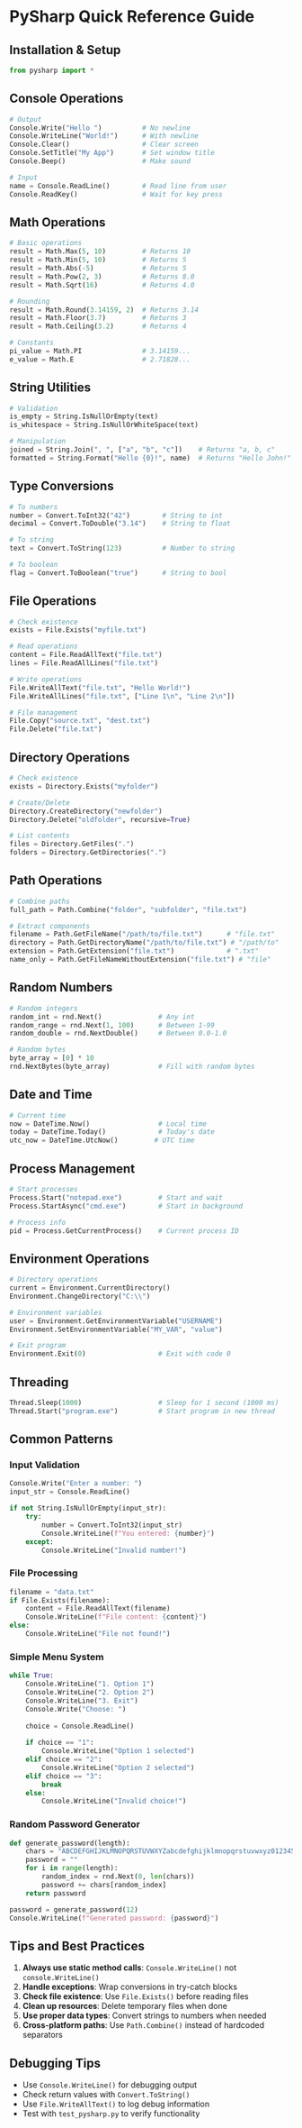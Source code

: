 # PySharp Quick Reference Guide

## Installation & Setup
```python
from pysharp import *
```

## Console Operations
```python
# Output
Console.Write("Hello ")          # No newline
Console.WriteLine("World!")      # With newline
Console.Clear()                  # Clear screen
Console.SetTitle("My App")       # Set window title
Console.Beep()                   # Make sound

# Input
name = Console.ReadLine()        # Read line from user
Console.ReadKey()                # Wait for key press
```

## Math Operations
```python
# Basic operations
result = Math.Max(5, 10)         # Returns 10
result = Math.Min(5, 10)         # Returns 5
result = Math.Abs(-5)            # Returns 5
result = Math.Pow(2, 3)          # Returns 8.0
result = Math.Sqrt(16)           # Returns 4.0

# Rounding
result = Math.Round(3.14159, 2)  # Returns 3.14
result = Math.Floor(3.7)         # Returns 3
result = Math.Ceiling(3.2)       # Returns 4

# Constants
pi_value = Math.PI               # 3.14159...
e_value = Math.E                 # 2.71828...
```

## String Utilities
```python
# Validation
is_empty = String.IsNullOrEmpty(text)
is_whitespace = String.IsNullOrWhiteSpace(text)

# Manipulation
joined = String.Join(", ", ["a", "b", "c"])    # Returns "a, b, c"
formatted = String.Format("Hello {0}!", name)  # Returns "Hello John!"
```

## Type Conversions
```python
# To numbers
number = Convert.ToInt32("42")        # String to int
decimal = Convert.ToDouble("3.14")    # String to float

# To string
text = Convert.ToString(123)          # Number to string

# To boolean
flag = Convert.ToBoolean("true")      # String to bool
```

## File Operations
```python
# Check existence
exists = File.Exists("myfile.txt")

# Read operations
content = File.ReadAllText("file.txt")
lines = File.ReadAllLines("file.txt")

# Write operations
File.WriteAllText("file.txt", "Hello World!")
File.WriteAllLines("file.txt", ["Line 1\n", "Line 2\n"])

# File management
File.Copy("source.txt", "dest.txt")
File.Delete("file.txt")
```

## Directory Operations
```python
# Check existence
exists = Directory.Exists("myfolder")

# Create/Delete
Directory.CreateDirectory("newfolder")
Directory.Delete("oldfolder", recursive=True)

# List contents
files = Directory.GetFiles(".")
folders = Directory.GetDirectories(".")
```

## Path Operations
```python
# Combine paths
full_path = Path.Combine("folder", "subfolder", "file.txt")

# Extract components
filename = Path.GetFileName("/path/to/file.txt")      # "file.txt"
directory = Path.GetDirectoryName("/path/to/file.txt") # "/path/to"
extension = Path.GetExtension("file.txt")             # ".txt"
name_only = Path.GetFileNameWithoutExtension("file.txt") # "file"
```

## Random Numbers
```python
# Random integers
random_int = rnd.Next()              # Any int
random_range = rnd.Next(1, 100)      # Between 1-99
random_double = rnd.NextDouble()     # Between 0.0-1.0

# Random bytes
byte_array = [0] * 10
rnd.NextBytes(byte_array)            # Fill with random bytes
```

## Date and Time
```python
# Current time
now = DateTime.Now()                 # Local time
today = DateTime.Today()             # Today's date
utc_now = DateTime.UtcNow()         # UTC time
```

## Process Management
```python
# Start processes
Process.Start("notepad.exe")         # Start and wait
Process.StartAsync("cmd.exe")        # Start in background

# Process info
pid = Process.GetCurrentProcess()    # Current process ID
```

## Environment Operations
```python
# Directory operations
current = Environment.CurrentDirectory()
Environment.ChangeDirectory("C:\\")

# Environment variables
user = Environment.GetEnvironmentVariable("USERNAME")
Environment.SetEnvironmentVariable("MY_VAR", "value")

# Exit program
Environment.Exit(0)                  # Exit with code 0
```

## Threading
```python
Thread.Sleep(1000)                   # Sleep for 1 second (1000 ms)
Thread.Start("program.exe")          # Start program in new thread
```

## Common Patterns

### Input Validation
```python
Console.Write("Enter a number: ")
input_str = Console.ReadLine()

if not String.IsNullOrEmpty(input_str):
    try:
        number = Convert.ToInt32(input_str)
        Console.WriteLine(f"You entered: {number}")
    except:
        Console.WriteLine("Invalid number!")
```

### File Processing
```python
filename = "data.txt"
if File.Exists(filename):
    content = File.ReadAllText(filename)
    Console.WriteLine(f"File content: {content}")
else:
    Console.WriteLine("File not found!")
```

### Simple Menu System
```python
while True:
    Console.WriteLine("1. Option 1")
    Console.WriteLine("2. Option 2")
    Console.WriteLine("3. Exit")
    Console.Write("Choose: ")
    
    choice = Console.ReadLine()
    
    if choice == "1":
        Console.WriteLine("Option 1 selected")
    elif choice == "2":
        Console.WriteLine("Option 2 selected")
    elif choice == "3":
        break
    else:
        Console.WriteLine("Invalid choice!")
```

### Random Password Generator
```python
def generate_password(length):
    chars = "ABCDEFGHIJKLMNOPQRSTUVWXYZabcdefghijklmnopqrstuvwxyz0123456789"
    password = ""
    for i in range(length):
        random_index = rnd.Next(0, len(chars))
        password += chars[random_index]
    return password

password = generate_password(12)
Console.WriteLine(f"Generated password: {password}")
```

## Tips and Best Practices

1. **Always use static method calls**: `Console.WriteLine()` not `console.WriteLine()`
2. **Handle exceptions**: Wrap conversions in try-catch blocks
3. **Check file existence**: Use `File.Exists()` before reading files
4. **Clean up resources**: Delete temporary files when done
5. **Use proper data types**: Convert strings to numbers when needed
6. **Cross-platform paths**: Use `Path.Combine()` instead of hardcoded separators

## Debugging Tips

- Use `Console.WriteLine()` for debugging output
- Check return values with `Convert.ToString()`
- Use `File.WriteAllText()` to log debug information
- Test with `test_pysharp.py` to verify functionality
